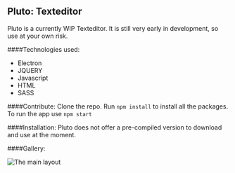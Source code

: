 Pluto: Texteditor
---
Pluto is a currently WIP Texteditor. It is still very early in development, so use at your own risk. 

####Technologies used:
* Electron
* JQUERY
* Javascript
* HTML
* SASS

####Contribute:
Clone the repo. Run `npm install` to install all the packages. To run the app use `npm start`

####Installation:
Pluto does not offer a pre-compiled version to download and use at the moment. 

####Gallery:

<img align="center" src="http://i.imgur.com/w508GsF.png" alt="The main layout">
